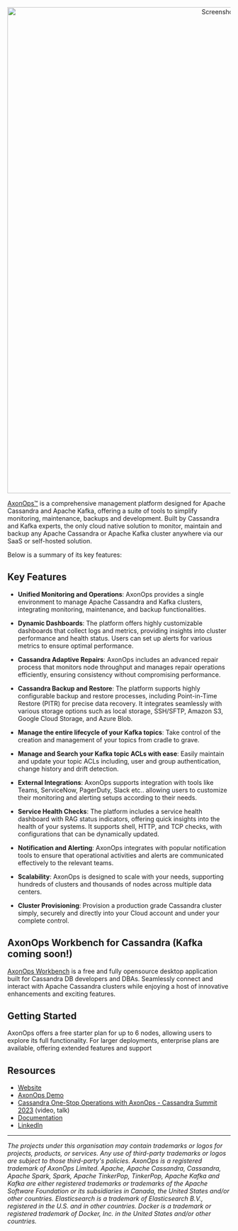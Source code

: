 <p align="center"><img width="1095" alt="Screenshot 2024-11-04 at 13 30 45" src="https://github.com/user-attachments/assets/030f5d41-a916-495e-b818-24dcd3661422"></p>


[AxonOps™](https://axonops.com) is a comprehensive management platform designed for Apache Cassandra and Apache Kafka, offering a suite of tools to simplify monitoring, maintenance, backups and development. Built by Cassandra and Kafka experts, the only cloud native solution to monitor, maintain and backup any Apache Cassandra or Apache Kafka cluster anywhere via our SaaS or self-hosted solution.

Below is a summary of its key features:

## Key Features

- **Unified Monitoring and Operations**: AxonOps provides a single environment to manage Apache Cassandra and Kafka clusters, integrating monitoring, maintenance, and backup functionalities.

- **Dynamic Dashboards**: The platform offers highly customizable dashboards that collect logs and metrics, providing insights into cluster performance and health status. Users can set up alerts for various metrics to ensure optimal performance.

- **Cassandra Adaptive Repairs**: AxonOps includes an advanced repair process that monitors node throughput and manages repair operations efficiently, ensuring consistency without compromising performance.

- **Cassandra Backup and Restore**: The platform supports highly configurable backup and restore processes, including Point-in-Time Restore (PITR) for precise data recovery. It integrates seamlessly with various storage options such as local storage, SSH/SFTP, Amazon S3, Google Cloud Storage, and Azure Blob.

- **Manage the entire lifecycle of your Kafka topics**: Take control of the creation and management of your topics from cradle to grave.
  
- **Manage and Search your Kafka topic ACLs with ease**: Easily maintain and update your topic ACLs including, user and group authentication, change history and drift detection.

- **External Integrations**: AxonOps supports integration with tools like Teams, ServiceNow, PagerDuty, Slack etc.. allowing users to customize their monitoring and alerting setups according to their needs.

- **Service Health Checks**: The platform includes a service health dashboard with RAG status indicators, offering quick insights into the health of your systems. It supports shell, HTTP, and TCP checks, with configurations that can be dynamically updated.

- **Notification and Alerting**: AxonOps integrates with popular notification tools to ensure that operational activities and alerts are communicated effectively to the relevant teams.

- **Scalability**: AxonOps is designed to scale with your needs, supporting hundreds of clusters and thousands of nodes across multiple data centers.

- **Cluster Provisioning**: Provision a production grade Cassandra cluster simply, securely and directly into your Cloud account and under your complete control.


## AxonOps Workbench for Cassandra (Kafka coming soon!)

[AxonOps Workbench](https://github.com/axonops/axonops-workbench-cassandra) is a free and fully opensource desktop application built for Cassandra DB developers and DBAs. Seamlessly connect and interact with Apache Cassandra clusters while enjoying a host of innovative enhancements and exciting features.

## Getting Started

AxonOps offers a free starter plan for up to 6 nodes, allowing users to explore its full functionality. For larger deployments, enterprise plans are available, offering extended features and support

## Resources
- [Website](https://axonops.com/)
- [AxonOps Demo](https://axonops.com/demo-sandbox/)
- [Cassandra One-Stop Operations with AxonOps - Cassandra Summit 2023](https://www.youtube.com/watch?v=7pfMz2vsGYY) (video, talk)
- [Documentation](https://docs.axonops.com/)
- [LinkedIn](https://www.linkedin.com/company/axonops/)

***

*The projects under this organisation may contain trademarks or logos for projects, products, or services. Any use of third-party trademarks or logos are subject to those third-party's policies. AxonOps is a registered trademark of AxonOps Limited. Apache, Apache Cassandra, Cassandra, Apache Spark, Spark, Apache TinkerPop, TinkerPop, Apache Kafka and Kafka are either registered trademarks or trademarks of the Apache Software Foundation or its subsidiaries in Canada, the United States and/or other countries. Elasticsearch is a trademark of Elasticsearch B.V., registered in the U.S. and in other countries. Docker is a trademark or registered trademark of Docker, Inc. in the United States and/or other countries.*
